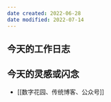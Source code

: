```yaml
---
date created: 2022-06-28
date modified: 2022-07-14
---
```


## 今天的工作日志

## 今天的灵感或闪念

- [[数字花园、传统博客、公众号]]
